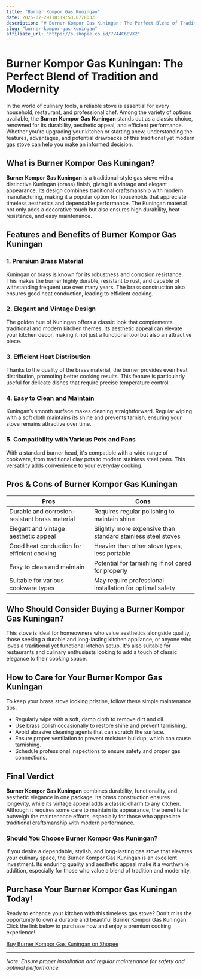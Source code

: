 ```yaml
---
title: "Burner Kompor Gas Kuningan"
date: 2025-07-29T18:19:53.077803Z
description: "# Burner Kompor Gas Kuningan: The Perfect Blend of Tradition and Modernity..."
slug: "burner-kompor-gas-kuningan"
affiliate_url: "https://s.shopee.co.id/7V44C68VX2"
---
```

# Burner Kompor Gas Kuningan: The Perfect Blend of Tradition and Modernity

In the world of culinary tools, a reliable stove is essential for every household, restaurant, and professional chef. Among the variety of options available, the **Burner Kompor Gas Kuningan** stands out as a classic choice, renowned for its durability, aesthetic appeal, and efficient performance. Whether you're upgrading your kitchen or starting anew, understanding the features, advantages, and potential drawbacks of this traditional yet modern gas stove can help you make an informed decision.

## What is Burner Kompor Gas Kuningan?

**Burner Kompor Gas Kuningan** is a traditional-style gas stove with a distinctive Kuningan (brass) finish, giving it a vintage and elegant appearance. Its design combines traditional craftsmanship with modern manufacturing, making it a popular option for households that appreciate timeless aesthetics and dependable performance. The Kuningan material not only adds a decorative touch but also ensures high durability, heat resistance, and easy maintenance.

## Features and Benefits of Burner Kompor Gas Kuningan

### 1. Premium Brass Material
Kuningan or brass is known for its robustness and corrosion resistance. This makes the burner highly durable, resistant to rust, and capable of withstanding frequent use over many years. The brass construction also ensures good heat conduction, leading to efficient cooking.

### 2. Elegant and Vintage Design
The golden hue of Kuningan offers a classic look that complements traditional and modern kitchen themes. Its aesthetic appeal can elevate your kitchen decor, making it not just a functional tool but also an attractive piece.

### 3. Efficient Heat Distribution
Thanks to the quality of the brass material, the burner provides even heat distribution, promoting better cooking results. This feature is particularly useful for delicate dishes that require precise temperature control.

### 4. Easy to Clean and Maintain
Kuningan’s smooth surface makes cleaning straightforward. Regular wiping with a soft cloth maintains its shine and prevents tarnish, ensuring your stove remains attractive over time.

### 5. Compatibility with Various Pots and Pans
With a standard burner head, it's compatible with a wide range of cookware, from traditional clay pots to modern stainless steel pans. This versatility adds convenience to your everyday cooking.

## Pros & Cons of Burner Kompor Gas Kuningan

| **Pros** | **Cons** |
|------------------------------|-----------------------------------------------------|
| Durable and corrosion-resistant brass material | Requires regular polishing to maintain shine |
| Elegant and vintage aesthetic appeal | Slightly more expensive than standard stainless steel stoves |
| Good heat conduction for efficient cooking | Heavier than other stove types, less portable |
| Easy to clean and maintain | Potential for tarnishing if not cared for properly |
| Suitable for various cookware types | May require professional installation for optimal safety |

## Who Should Consider Buying a Burner Kompor Gas Kuningan?

This stove is ideal for homeowners who value aesthetics alongside quality, those seeking a durable and long-lasting kitchen appliance, or anyone who loves a traditional yet functional kitchen setup. It's also suitable for restaurants and culinary enthusiasts looking to add a touch of classic elegance to their cooking space.

## How to Care for Your Burner Kompor Gas Kuningan

To keep your brass stove looking pristine, follow these simple maintenance tips:

- Regularly wipe with a soft, damp cloth to remove dirt and oil.
- Use brass polish occasionally to restore shine and prevent tarnishing.
- Avoid abrasive cleaning agents that can scratch the surface.
- Ensure proper ventilation to prevent moisture buildup, which can cause tarnishing.
- Schedule professional inspections to ensure safety and proper gas connections.

## Final Verdict

**Burner Kompor Gas Kuningan** combines durability, functionality, and aesthetic elegance in one package. Its brass construction ensures longevity, while its vintage appeal adds a classic charm to any kitchen. Although it requires some care to maintain its appearance, the benefits far outweigh the maintenance efforts, especially for those who appreciate traditional craftsmanship with modern performance.

### Should You Choose Burner Kompor Gas Kuningan?

If you desire a dependable, stylish, and long-lasting gas stove that elevates your culinary space, the Burner Kompor Gas Kuningan is an excellent investment. Its enduring quality and aesthetic appeal make it a worthwhile addition, especially for those who value a blend of tradition and modernity.

## Purchase Your Burner Kompor Gas Kuningan Today!

Ready to enhance your kitchen with this timeless gas stove? Don't miss the opportunity to own a durable and beautiful Burner Kompor Gas Kuningan. Click the link below to purchase now and enjoy a premium cooking experience!

[Buy Burner Kompor Gas Kuningan on Shopee](https://s.shopee.co.id/7V44C68VX2)

---

*Note: Ensure proper installation and regular maintenance for safety and optimal performance.*